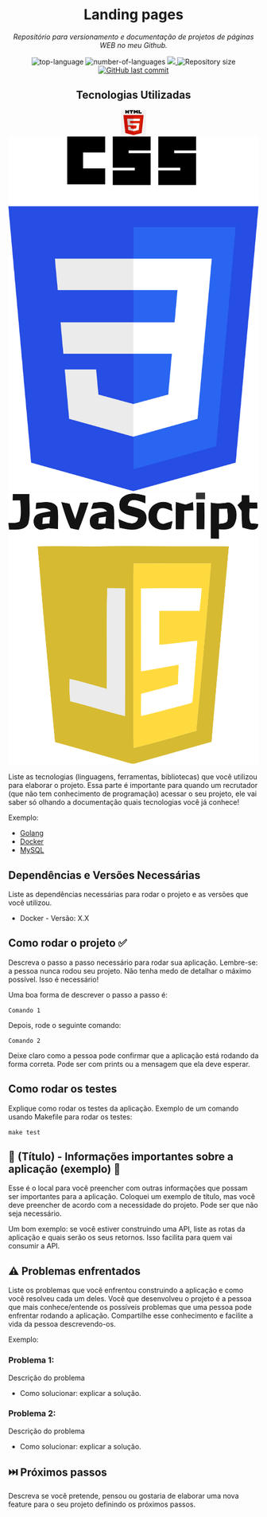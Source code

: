 <!-- Titulo e Subtitulo -->
<h1 align="center">Landing pages</h1>
<p align="center"><i>Repositório para versionamento e documentação de projetos de páginas WEB no meu Github.</i></p>

<!-- Linguagens utilizadas -->
<!-- Informações adicionais no projeto -->

<p align="center" display="inline-block">
  <img src="https://img.shields.io/github/languages/top/Editora-Artigos/article-model" alt="top-language"/>
  <img src="https://img.shields.io/github/languages/count/Editora-Artigos/article-model.svg" alt="number-of-languages"/>
  <a href="https://www.codacy.com/gh/Editora-Artigos/article-model/dashboard?utm_source=github.com&amp;utm_medium=referral&amp;utm_content=Editora-Artigos/article-model&amp;utm_campaign=Badge_Grade">
    <img src="https://app.codacy.com/project/badge/Grade/a148a172d5b6471098a0f0166b08e542"/>
  </a>
  <img alt="Repository size" src="https://img.shields.io/github/repo-size/Editora-Artigos/article-model.svg">
  <a href="https://github.com/Editora-Artigos/article-model/commits/master">
    <img alt="GitHub last commit" src="https://img.shields.io/github/last-commit/Editora-Artigos/article-model.svg">
  </a>

<!-- Informações Sobre as técnologias utilizadas nos Projetos -->
<h2 align="center">Tecnologias Utilizadas</h1>

<p align="center" display="inline-block"> 
  <img src="https://github.com/Filipe-Alex08/Landing-pages/blob/main/Imagens%20&%20Logos/Programa%C3%A7%C3%A3o/Logo%20-%20HTML5.png?raw=true" width=50vw height=50vh/>
  <img src="https://github.com/Filipe-Alex08/Landing-pages/blob/main/Imagens%20&%20Logos/Programa%C3%A7%C3%A3o/Logo%20-%20CSS3.png?raw=true"/>
  <img src="https://github.com/Filipe-Alex08/Landing-pages/blob/main/Imagens%20&%20Logos/Programa%C3%A7%C3%A3o/Logo%20-%20JavaScript.png?raw=true"/>
</p>
  

Liste as tecnologias (linguagens, ferramentas, bibliotecas) que você utilizou para elaborar o projeto. Essa parte é importante para quando um recrutador (que não tem conhecimento de programação) acessar o seu projeto, ele vai saber só olhando a documentação quais tecnologias você já conhece!

Exemplo:
* [Golang](https://github.com/golang/go)
* [Docker](https://www.docker.com/)
* [MySQL](https://www.mysql.com/)

## Dependências e Versões Necessárias

Liste as dependências necessárias para rodar o projeto e as versões que você utilizou.

* Docker - Versão: X.X

## Como rodar o projeto ✅

Descreva o passo a passo necessário para rodar sua aplicação. Lembre-se: a pessoa nunca rodou seu projeto. Não tenha medo de detalhar o máximo possível. Isso é necessário!

Uma boa forma de descrever o passo a passo é:

```
Comando 1
```

Depois, rode o seguinte comando:

```
Comando 2
```

Deixe claro como a pessoa pode confirmar que a aplicação está rodando da forma correta. Pode ser com prints ou a mensagem que ela deve esperar.

## Como rodar os testes

Explique como rodar os testes da aplicação. Exemplo de um comando usando Makefile para rodar os testes:

```
make test
```

## 📌 (Título) - Informações importantes sobre a aplicação (exemplo) 📌

Esse é o local para você preencher com outras informações que possam ser importantes para a aplicação. Coloquei um exemplo de título, mas você deve preencher de acordo com a necessidade do projeto. Pode ser que não seja necessário.

Um bom exemplo: se você estiver construindo uma API, liste as rotas da aplicação e quais serão os seus retornos. Isso facilita para quem vai consumir a API.


## ⚠️ Problemas enfrentados

Liste os problemas que você enfrentou construindo a aplicação e como você resolveu cada um deles. Você que desenvolveu o projeto é a pessoa que mais conhece/entende os possíveis problemas que uma pessoa pode enfrentar rodando a aplicação. Compartilhe esse conhecimento e facilite a vida da pessoa descrevendo-os.

Exemplo:

### Problema 1:
Descrição do problema
* Como solucionar: explicar a solução.

### Problema 2:
Descrição do problema
* Como solucionar: explicar a solução.

## ⏭️ Próximos passos

Descreva se você pretende, pensou ou gostaria de elaborar uma nova feature para o seu projeto definindo os próximos passos.





